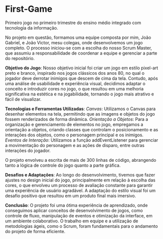 # First-Game
Primeiro jogo no primeiro trimestre do ensino médio integrado com tecnologia da informação.

No projeto em questão, formamos uma equipe composta por mim, João Gabriel, e João Victor, mesu colegas, onde desenvolvemos um jogo completo. 
O processo iniciou-se com a escolha do nosso Scrum Master, que assumiu a responsabilidade de coordenar a equipe e gerenciar a parte do repositório.

**Objetivo do Jogo**: Nosso objetivo inicial foi criar um jogo em estilo pixel-art preto e branco, inspirado nos jogos clássicos dos anos 80, no qual o jogador deve derrotar inimigos que descem de cima da tela. Contudo, após uma análise de usabilidade e experiência visual, decidimos adaptar o conceito e introduzir cores no jogo, o que resultou em uma melhoria significativa na estética e na jogabilidade, tornando o jogo mais atrativo e fácil de visualizar.

**Tecnologias e Ferramentas Utilizadas**:
*Canvas*: Utilizamos o Canvas para desenhar elementos na tela, permitindo que as imagens e objetos do jogo fossem renderizados de forma dinâmica.
*Orientação a Objetos*: Para a organização e gerenciamento de elementos no jogo, empregamos a orientação a objetos, criando classes que controlam o posicionamento e as interações dos objetos, como o personagem principal e os inimigos.
*Eventos de Interação*: Utilizamos a função addEventListener para gerenciar a movimentação do personagem e as ações de disparo, entre outras interações do jogador.

O projeto envolveu a escrita de mais de 300 linhas de código, abrangendo tanto a lógica de controle do jogo quanto a parte gráfica.

**Desafios e Adaptações**: Ao longo do desenvolvimento, tivemos que fazer ajustes no design inicial do jogo, principalmente em relação à escolha das cores, o que envolveu um processo de avaliação constante para garantir uma experiência de usuário agradável. A adaptação do estilo visual foi um desafio positivo que resultou em um produto final mais imersivo.

**Conclusão**: O projeto foi uma ótima experiência de aprendizado, onde conseguimos aplicar conceitos de desenvolvimento de jogos, como controle de fluxo, manipulação de eventos e otimização da interface, em um ambiente colaborativo. O trabalho em equipe e a utilização de metodologias ágeis, como o Scrum, foram fundamentais para o andamento do projeto de forma eficiente.
